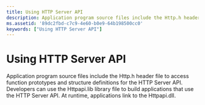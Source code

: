 ```yaml
---
title: Using HTTP Server API
description: Application program source files include the Http.h header file to access function prototypes and structure definitions for the HTTP Server API.
ms.assetid: '89dc2fbd-c7c9-4e60-b0e9-64b198500cc0'
keywords: ["Using HTTP Server API"]
---
```


# Using HTTP Server API

Application program source files include the Http.h header file to access function prototypes and structure definitions for the HTTP Server API. Developers can use the Httpapi.lib library file to build applications that use the HTTP Server API. At runtime, applications link to the Httpapi.dll.

 

 





